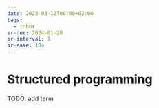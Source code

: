 ```yaml
---
date: 2023-03-12T00:00+03:00
tags:
  - inbox
sr-due: 2024-01-28
sr-interval: 1
sr-ease: 184
---
```


# Structured programming

TODO: add term
